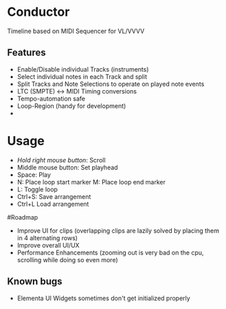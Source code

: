 # Conductor
Timeline based on MIDI Sequencer for VL/VVVV

## Features
* Enable/Disable individual Tracks (instruments)
* Select individual notes in each Track and split
* Split Tracks and Note Selections to operate on played note events
* LTC (SMPTE) <-> MIDI Timing conversions
* Tempo-automation safe
* Loop-Region (handy for development)
* 

# Usage
* _Hold right mouse button_: Scroll
* Middle mouse button: Set playhead
* Space: Play
* N: Place loop start marker M: Place loop end marker
* L: Toggle loop
* Ctrl+S: Save arrangement
* Ctrl+L Load arrangement

#Roadmap
* Improve UI for clips (overlapping clips are lazily solved by placing them in 4 alternating rows)
* Improve overall UI/UX
* Performance Enhancements (zooming out is very bad on the cpu, scrolling while doing so even more)

## Known bugs
* Elementa UI Widgets sometimes don't get initialized properly
